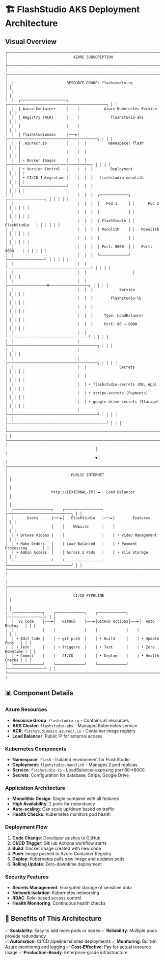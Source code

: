 # 🏗️ FlashStudio AKS Deployment Architecture

## Visual Overview

```
┌─────────────────────────────────────────────────────────────────────────────────┐
│                              AZURE SUBSCRIPTION                                 │
├─────────────────────────────────────────────────────────────────────────────────┤
│  ┌─────────────────────────────────────────────────────────────────────────────┐ │
│  │                        RESOURCE GROUP: flashstudio-rg                      │ │
│  │                                                                             │ │
│  │  ┌─────────────────────┐    ┌─────────────────────────────────────────────┐ │ │
│  │  │ Azure Container     │    │           Azure Kubernetes Service          │ │ │
│  │  │ Registry (ACR)      │    │              flashstudio-aks               │ │ │
│  │  │                     │    │                                             │ │ │
│  │  │ flashstudiomain     │───►│  ┌─────────────────────────────────────────┐ │ │ │
│  │  │ .azurecr.io         │    │  │          Namespace: flash               │ │ │ │
│  │  │                     │    │  │                                         │ │ │ │
│  │  │ • Docker Images     │    │  │  ┌──────────────────────────────────────┐ │ │ │ │
│  │  │ • Version Control   │    │  │  │        Deployment                    │ │ │ │ │
│  │  │ • CI/CD Integration │    │  │  │   flashstudio-monolith              │ │ │ │ │
│  │  └─────────────────────┘    │  │  │                                      │ │ │ │ │
│  │                             │  │  │  ┌─────────────┐ ┌─────────────────┐ │ │ │ │ │
│  │                             │  │  │  │   Pod 1     │ │      Pod 2      │ │ │ │ │ │
│  │                             │  │  │  │             │ │                 │ │ │ │ │ │
│  │                             │  │  │  │ FlashStudio │ │   FlashStudio   │ │ │ │ │ │
│  │                             │  │  │  │ Monolith    │ │   Monolith      │ │ │ │ │ │
│  │                             │  │  │  │             │ │                 │ │ │ │ │ │
│  │                             │  │  │  │ Port: 8000  │ │   Port: 8000    │ │ │ │ │ │
│  │                             │  │  │  └─────────────┘ └─────────────────┘ │ │ │ │ │
│  │                             │  │  └──────────────────────────────────────┘ │ │ │ │
│  │                             │  │                     │                     │ │ │ │
│  │                             │  │  ┌──────────────────▼──────────────────┐ │ │ │ │
│  │                             │  │  │            Service                  │ │ │ │ │
│  │                             │  │  │        flashstudio-lb              │ │ │ │ │
│  │                             │  │  │                                     │ │ │ │ │
│  │                             │  │  │     Type: LoadBalancer              │ │ │ │ │
│  │                             │  │  │     Port: 80 → 8000                │ │ │ │ │
│  │                             │  │  └─────────────────────────────────────┘ │ │ │ │
│  │                             │  └─────────────────────────────────────────┐ │ │ │
│  │                             │                                             │ │ │ │
│  │                             │  ┌─────────────────────────────────────────┐ │ │ │ │
│  │                             │  │               Secrets                   │ │ │ │ │
│  │                             │  │                                         │ │ │ │ │
│  │                             │  │ • flashstudio-secrets (DB, App)        │ │ │ │ │
│  │                             │  │ • stripe-secrets (Payments)            │ │ │ │ │
│  │                             │  │ • google-drive-secrets (Storage)       │ │ │ │ │
│  │                             │  └─────────────────────────────────────────┘ │ │ │ │
│  │                             └─────────────────────────────────────────────┘ │ │ │
│  └─────────────────────────────────────────────────────────────────────────────┘ │ │
└─────────────────────────────────────────────────────────────────────────────────┘ │
                                         │                                           │
                                         ▼                                           │
┌─────────────────────────────────────────────────────────────────────────────────┐ │
│                             PUBLIC INTERNET                                     │ │
│                                                                                 │ │
│                    http://[EXTERNAL-IP] ◄── Load Balancer                      │ │
│                                                                                 │ │
│  ┌─────────────────┐    ┌─────────────────┐    ┌─────────────────────────────┐ │ │
│  │      Users      │───►│   FlashStudio   │───►│        Features            │ │ │
│  │                 │    │    Website      │    │                            │ │ │
│  │ • Browse Videos │    │                 │    │ • Video Management         │ │ │
│  │ • Make Orders   │    │ Load Balanced   │    │ • Payment Processing       │ │ │
│  │ • Admin Access  │    │ Across 2 Pods   │    │ • File Storage             │ │ │
│  └─────────────────┘    └─────────────────┘    └─────────────────────────────┘ │ │
└─────────────────────────────────────────────────────────────────────────────────┘ │
                                                                                   │
┌─────────────────────────────────────────────────────────────────────────────────┐ │
│                              CI/CD PIPELINE                                     │ │
│                                                                                 │ │
│  ┌─────────────┐    ┌─────────────┐    ┌─────────────┐    ┌─────────────────┐ │ │
│  │  VS Code    │───►│   GitHub    │───►│GitHub Actions│───►│  Auto Deploy   │ │ │
│  │             │    │             │    │             │    │                 │ │ │
│  │ • Edit Code │    │ • git push  │    │ • Build     │    │ • Update Pods   │ │ │
│  │ • Test      │    │ • Triggers  │    │ • Test      │    │ • Zero Downtime │ │ │
│  │ • Commit    │    │   CI/CD     │    │ • Deploy    │    │ • Health Checks │ │ │
│  └─────────────┘    └─────────────┘    └─────────────┘    └─────────────────┘ │ │
└─────────────────────────────────────────────────────────────────────────────────┘ │
```

## 📊 Component Details

### **Azure Resources**
- **Resource Group**: `flashstudio-rg` - Contains all resources
- **AKS Cluster**: `flashstudio-aks` - Managed Kubernetes service
- **ACR**: `flashstudiomain.azurecr.io` - Container image registry
- **Load Balancer**: Public IP for external access

### **Kubernetes Components**
- **Namespace**: `flash` - Isolated environment for FlashStudio
- **Deployment**: `flashstudio-monolith` - Manages 2 pod replicas
- **Service**: `flashstudio-lb` - LoadBalancer exposing port 80→8000
- **Secrets**: Configuration for database, Stripe, Google Drive

### **Application Architecture**
- **Monolithic Design**: Single container with all features
- **High Availability**: 2 pods for redundancy
- **Auto-scaling**: Can scale up/down based on traffic
- **Health Checks**: Kubernetes monitors pod health

### **Deployment Flow**
1. **Code Change**: Developer pushes to GitHub
2. **CI/CD Trigger**: GitHub Actions workflow starts
3. **Build**: Docker image created with new code
4. **Push**: Image pushed to Azure Container Registry
5. **Deploy**: Kubernetes pulls new image and updates pods
6. **Rolling Update**: Zero-downtime deployment

### **Security Features**
- **Secrets Management**: Encrypted storage of sensitive data
- **Network Isolation**: Kubernetes networking
- **RBAC**: Role-based access control
- **Health Monitoring**: Continuous health checks

## 🎯 **Benefits of This Architecture**

✅ **Scalability**: Easy to add more pods or nodes
✅ **Reliability**: Multiple pods provide redundancy  
✅ **Automation**: CI/CD pipeline handles deployments
✅ **Monitoring**: Built-in Azure monitoring and logging
✅ **Cost-Effective**: Pay for actual resource usage
✅ **Production-Ready**: Enterprise-grade infrastructure